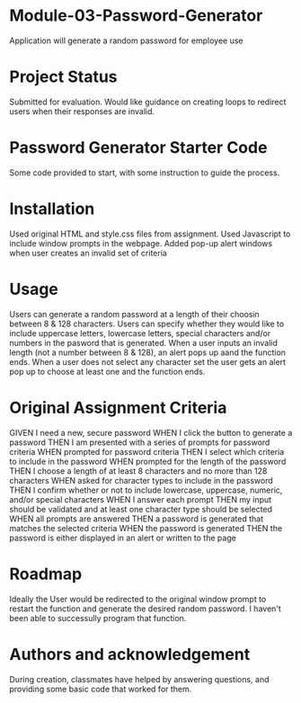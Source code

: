 # Module-03-Password-Generator
Application will generate a random password for employee use

# Project Status
Submitted for evaluation.  Would like guidance on creating loops to redirect users when their responses are invalid.

# Password Generator Starter Code
Some code provided to start, with some instruction to guide the process.

# Installation
Used original HTML and style.css files from assignment.
Used Javascript to include window prompts in the webpage.
Added pop-up alert windows when user creates an invalid set of criteria

# Usage
Users can generate a random password at a length of their choosin between 8 & 128 characters.
Users can specify whether they would like to include uppercase letters, lowercase letters, special characters and/or numbers in the pasword that is generated.
When a user inputs an invalid length (not a number between 8 & 128), an alert pops up aand the function ends.
When a user does not select any character set the user gets an alert pop up to choose at least one and the function ends.

# Original Assignment Criteria
GIVEN I need a new, secure password
WHEN I click the button to generate a password
THEN I am presented with a series of prompts for password criteria
WHEN prompted for password criteria
THEN I select which criteria to include in the password
WHEN prompted for the length of the password
THEN I choose a length of at least 8 characters and no more than 128 characters
WHEN asked for character types to include in the password
THEN I confirm whether or not to include lowercase, uppercase, numeric, and/or special characters
WHEN I answer each prompt
THEN my input should be validated and at least one character type should be selected
WHEN all prompts are answered
THEN a password is generated that matches the selected criteria
WHEN the password is generated
THEN the password is either displayed in an alert or written to the page

# Roadmap
Ideally the User would be redirected to the original window prompt to restart the function and generate the desired random password. I haven't been able to successully program that function.

# Authors and acknowledgement
During creation, classmates have helped by answering questions, and providing some basic code that worked for them.

